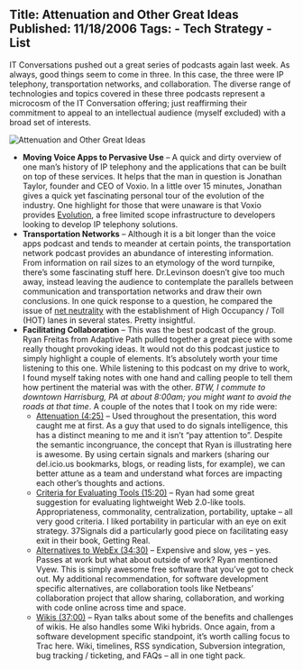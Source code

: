 Title: Attenuation and Other Great Ideas
Published: 11/18/2006
Tags:
    - Tech Strategy
    - List
---
IT Conversations pushed out a great series of podcasts again last week. As always, good things seem to come in three. In this case, the three were IP telephony, transportation networks, and collaboration. The diverse range of technologies and topics covered in these three podcasts represent a microcosm of the IT Conversation offering; just reaffirming their commitment to appeal to an intellectual audience (myself excluded) with a broad set of interests.

![Attenuation and Other Great Ideas](https://s3.amazonaws.com/s3.beckshome.com/20061118-Attenuation-And-Other-Great-Ideas.png)

* **Moving Voice Apps to Pervasive Use** – A quick and dirty overview of one man’s history of IP telephony and the applications that can be built on top of these services. It helps that the man in question is Jonathan Taylor, founder and CEO of Voxio. In a little over 15 minutes, Jonathan gives a quick yet fascinating personal tour of the evolution of the industry. One highlight for those that were unaware is that Voxio provides [Evolution](http://evolution.voxeo.com/), a free limited scope infrastructure to developers looking to develop IP telephony solutions.
* **Transportation Networks** – Although it is a bit longer than the voice apps podcast and tends to meander at certain points, the transportation network podcast provides an abundance of interesting information. From information on rail sizes to an etymology of the word turnpike, there’s some fascinating stuff here. Dr.Levinson doesn’t give too much away, instead leaving the audience to contemplate the parallels between communication and transportation networks and draw their own conclusions. In one quick response to a question, he compared the issue of [net neutrality](https://en.wikipedia.org/wiki/Net_neutrality) with the establishment of High Occupancy / Toll (HOT) lanes in several states. Pretty insightful.
* **Facilitating Collaboration** – This was the best podcast of the group. Ryan Freitas from Adaptive Path pulled together a great piece with some really thought provoking ideas. It would not do this podcast justice to simply highlight a couple of elements. It’s absolutely worth your time listening to this one. While listening to this podcast on my drive to work, I found myself taking notes with one hand and calling people to tell them how pertinent the material was with the other. <i>BTW, I commute to downtown Harrisburg, PA at about 8:00am; you might want to avoid the roads at that time</i>. A couple of the notes that I took on my ride were:
    * <u>Attenuation (4:25)</u> – Used throughout the presentation, this word caught me at first. As a guy that used to do signals intelligence, this has a distinct meaning to me and it isn’t “pay attention to”. Despite the semantic incongruance, the concept that Ryan is illustrating here is awesome. By using certain signals and markers (sharing our del.icio.us bookmarks, blogs, or reading lists, for example), we can better attune as a team and understand what forces are impacting each other’s thoughts and actions.
    * <u>Criteria for Evaluating Tools (15:20)</u> – Ryan had some great suggestion for evaluating lightweight Web 2.0-like tools. Appropriateness, commonality, centralization, portability, uptake – all very good criteria. I liked portability in particular with an eye on exit strategy. 37Signals did a particularly good piece on facilitating easy exit in their book, Getting Real.
    * <u>Alternatives to WebEx (34:30)</u> – Expensive and slow, yes – yes. Passes at work but what about outside of work? Ryan mentioned Vyew. This is simply awesome free software that you’ve got to check out. My additional recommendation, for software development specific alternatives, are collaboration tools like Netbeans’ collaboration project that allow sharing, collaboration, and working with code online across time and space.
    * <u>Wikis (37:00)</u> – Ryan talks about some of the benefits and challenges of wikis. He also handles some Wiki hybrids. Once again, from a software development specific standpoint, it’s worth calling focus to Trac here. Wiki, timelines, RSS syndication, Subversion integration, bug tracking / ticketing, and FAQs – all in one tight pack.